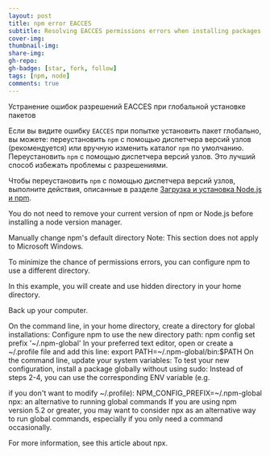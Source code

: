```yaml
---
layout: post
title: npm error EACCES
subtitle: Resolving EACCES permissions errors when installing packages globally
cover-img: 
thumbnail-img: 
share-img: 
gh-repo: 
gh-badge: [star, fork, follow]
tags: [npm, node]
comments: true
---
```


Устранение ошибок разрешений EACCES при глобальной установке пакетов

Если вы видите ошибку `EACCES` при попытке установить пакет глобально, вы можете: переустановить `npm` с помощью диспетчера версий узлов (рекомендуется) или вручную изменить каталог `npm` по умолчанию. Переустановить `npm` с помощью диспетчера версий узлов. Это лучший способ избежать  проблемы с разрешениями.

 Чтобы переустановить `npm` с помощью диспетчера версий узлов, выполните действия, описанные в разделе [Загрузка и установка Node.js и npm](https://docs.npmjs.com/downloading-and-installing-node-js-and-npm).

 You do not need to remove your current version of npm or Node.js before installing a node version manager.

 Manually change npm's default directory Note: This section does not apply to Microsoft Windows.

 To minimize the chance of permissions errors, you can configure npm to use a different directory.

 In this example, you will create and use hidden directory in your home directory.

 Back up your computer.

 On the command line, in your home directory, create a directory for global installations: Configure npm to use the new directory path: npm config set prefix '~/.npm-global' In your preferred text editor, open or create a ~/.profile file and add this line: export PATH=~/.npm-global/bin:$PATH On the command line, update your system variables: To test your new configuration, install a package globally without using sudo: Instead of steps 2-4, you can use the corresponding ENV variable (e.g.

 if you don't want to modify ~/.profile): NPM_CONFIG_PREFIX=~/.npm-global npx: an alternative to running global commands If you are using npm version 5.2 or greater, you may want to consider npx as an alternative way to run global commands, especially if you only need a command occasionally.

 For more information, see this article about npx.